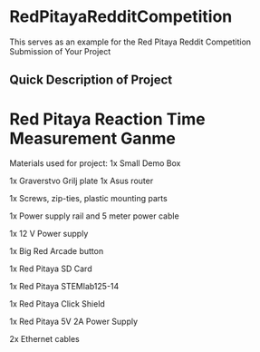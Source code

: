 # RedPitayaRedditCompetition
This serves as an example for the Red Pitaya Reddit Competition Submission of Your Project


## Quick Description of Project
# Red Pitaya Reaction Time Measurement Ganme



Materials used for project:
1x	Small Demo Box  

1x	Graverstvo Grilj plate 
1x	Asus router

1x	Screws, zip-ties, plastic mounting parts 

1x	Power supply rail and 5 meter power cable 

1x	12 V Power supply

1x	Big Red Arcade button
	
	
1x	Red Pitaya SD Card

1x	Red Pitaya STEMlab125-14

1x	Red Pitaya Click Shield

1x	Red Pitaya 5V 2A Power Supply

2x	Ethernet cables


